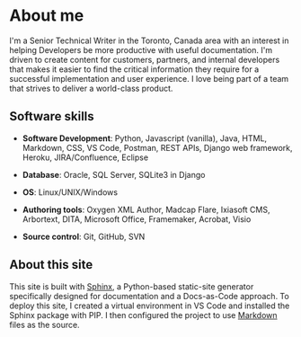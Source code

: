 # About me

I'm a Senior Technical Writer in the Toronto, Canada area with an interest in helping Developers be more productive with useful documentation.  I'm driven to create content for customers, partners, and internal developers that makes it easier to find the critical information they require for a successful implementation and user experience. I love being part of a team that strives to deliver a world-class product.

## Software skills

* **Software Development**: Python, Javascript (vanilla), Java, HTML, Markdown, CSS,
VS Code, Postman, REST APIs, Django web framework, Heroku, JIRA/Confluence,
Eclipse

* **Database**: Oracle, SQL Server, SQLite3 in Django

* **OS**: Linux/UNIX/Windows

* **Authoring tools**: Oxygen XML Author, Madcap Flare, Ixiasoft CMS, Arbortext, DITA,
Microsoft Office, Framemaker, Acrobat, Visio

* **Source control**: Git, GitHub, SVN

## About this site

This site is built with [Sphinx](https://www.sphinx-doc.org/en/master/ "The best static site generator for documentation"), a Python-based static-site generator specifically designed for documentation and a Docs-as-Code approach.  To deploy this site, I created a virtual environment in VS Code and installed the Sphinx package with PIP.  I then configured the project to use [Markdown](https://en.wikipedia.org/wiki/Markdown "Markdown on wikipedia") files as the source.
